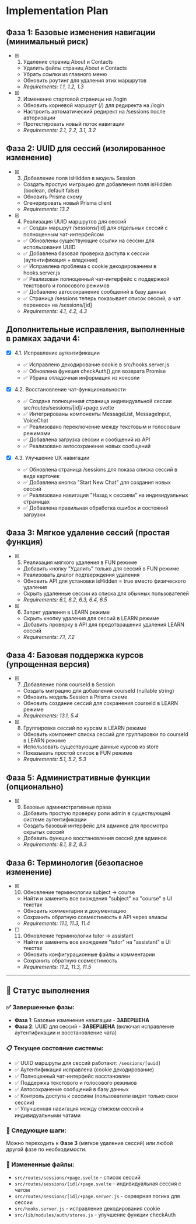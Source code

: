 # Implementation Plan

## Фаза 1: Базовые изменения навигации (минимальный риск)

- [x] 1. Удаление страниц About и Contacts
  - Удалить файлы страниц About и Contacts
  - Убрать ссылки из главного меню
  - Обновить роутинг для удаления этих маршрутов
  - _Requirements: 1.1, 1.2, 1.3_

- [x] 2. Изменение стартовой страницы на /login
  - Обновить корневой маршрут (/) для редиректа на /login
  - Настроить автоматический редирект на /sessions после авторизации
  - Протестировать новый поток навигации
  - _Requirements: 2.1, 2.2, 3.1, 3.2_

## Фаза 2: UUID для сессий (изолированное изменение)

- [x] 3. Добавление поля isHidden в модель Session
  - Создать простую миграцию для добавления поля isHidden (boolean, default false)
  - Обновить Prisma схему
  - Сгенерировать новый Prisma client
  - _Requirements: 13.2_

- [x] 4. Реализация UUID маршрутов для сессий
  - ✅ Создан маршрут /sessions/[id] для отдельных сессий с полноценным чат-интерфейсом
  - ✅ Обновлены существующие ссылки на сессии для использования UUID
  - ✅ Добавлена базовая проверка доступа к сессии (аутентификация + владение)
  - ✅ Исправлена проблема с cookie декодированием в hooks.server.js
  - ✅ Реализован полноценный чат-интерфейс с поддержкой текстового и голосового режимов
  - ✅ Добавлено автосохранение сообщений в базу данных
  - ✅ Страница /sessions теперь показывает список сессий, а чат перенесен на /sessions/[id]
  - _Requirements: 4.1, 4.2, 4.3_

## Дополнительные исправления, выполненные в рамках задачи 4:

- [x] 4.1. Исправление аутентификации
  - ✅ Исправлено декодирование cookie в src/hooks.server.js
  - ✅ Обновлена функция checkAuth() для возврата Promise
  - ✅ Убрана отладочная информация из консоли

- [x] 4.2. Восстановление чат-функциональности
  - ✅ Создана полноценная страница индивидуальной сессии src/routes/sessions/[id]/+page.svelte
  - ✅ Интегрированы компоненты MessageList, MessageInput, VoiceChat
  - ✅ Реализовано переключение между текстовым и голосовым режимами
  - ✅ Добавлена загрузка сессии и сообщений из API
  - ✅ Реализовано автосохранение новых сообщений

- [x] 4.3. Улучшение UX навигации
  - ✅ Обновлена страница /sessions для показа списка сессий в виде карточек
  - ✅ Добавлена кнопка "Start New Chat" для создания новых сессий
  - ✅ Реализована навигация "Назад к сессиям" на индивидуальных страницах
  - ✅ Добавлена правильная обработка ошибок и состояний загрузки

## Фаза 3: Мягкое удаление сессий (простая функция)

- [x] 5. Реализация мягкого удаления в FUN режиме
  - Добавить кнопку "Удалить" только для сессий в FUN режиме
  - Реализовать диалог подтверждения удаления
  - Обновить API для установки isHidden = true вместо физического удаления
  - Скрыть удаленные сессии из списка для обычных пользователей
  - _Requirements: 6.1, 6.2, 6.3, 6.4, 6.5_

- [x] 6. Запрет удаления в LEARN режиме
  - Скрыть кнопку удаления для сессий в LEARN режиме
  - Добавить проверку в API для предотвращения удаления LEARN сессий
  - _Requirements: 7.1, 7.2_

## Фаза 4: Базовая поддержка курсов (упрощенная версия)

- [x] 7. Добавление поля courseId в Session
  - Создать миграцию для добавления courseId (nullable string)
  - Обновить модель Session в Prisma схеме
  - Обновить создание сессий для сохранения courseId в LEARN режиме
  - _Requirements: 13.1, 5.4_

- [x] 8. Группировка сессий по курсам в LEARN режиме
  - Обновить компонент списка сессий для группировки по courseId в LEARN режиме
  - Использовать существующие данные курсов из store
  - Показывать простой список в FUN режиме
  - _Requirements: 5.1, 5.2, 5.3_

## Фаза 5: Административные функции (опционально)

- [x] 9. Базовые административные права
  - Добавить простую проверку роли admin в существующей системе аутентификации
  - Создать базовый интерфейс для админов для просмотра скрытых сессий
  - Добавить функцию восстановления сессий для админов
  - _Requirements: 8.1, 8.2, 8.3_

## Фаза 6: Терминология (безопасное изменение)

- [x] 10. Обновление терминологии subject → course
  - Найти и заменить все вхождения "subject" на "course" в UI текстах
  - Обновить комментарии и документацию
  - Сохранить обратную совместимость в API через алиасы
  - _Requirements: 11.1, 11.3, 11.4_

- [ ] 11. Обновление терминологии tutor → assistant
  - Найти и заменить все вхождения "tutor" на "assistant" в UI текстах
  - Обновить конфигурационные файлы и комментарии
  - Сохранить обратную совместимость
  - _Requirements: 11.2, 11.3, 11.5_

---

## 🎉 Статус выполнения

### ✅ Завершенные фазы:

- **Фаза 1**: Базовые изменения навигации - **ЗАВЕРШЕНА**
- **Фаза 2**: UUID для сессий - **ЗАВЕРШЕНА** (включая исправление аутентификации и восстановление чата)

### 📋 Текущее состояние системы:

- ✅ UUID маршруты для сессий работают: `/sessions/[uuid]`
- ✅ Аутентификация исправлена (cookie декодирование)
- ✅ Полноценный чат-интерфейс восстановлен
- ✅ Поддержка текстового и голосового режимов
- ✅ Автосохранение сообщений в базу данных
- ✅ Контроль доступа к сессиям (пользователи видят только свои сессии)
- ✅ Улучшенная навигация между списком сессий и индивидуальными чатами

### 🔄 Следующие шаги:

Можно переходить к **Фазе 3** (мягкое удаление сессий) или любой другой фазе по необходимости.

### 📁 Измененные файлы:

- `src/routes/sessions/+page.svelte` - список сессий
- `src/routes/sessions/[id]/+page.svelte` - индивидуальная сессия с чатом
- `src/routes/sessions/[id]/+page.server.js` - серверная логика для сессии
- `src/hooks.server.js` - исправление декодирования cookie
- `src/lib/modules/auth/stores.js` - улучшение функции checkAuth
